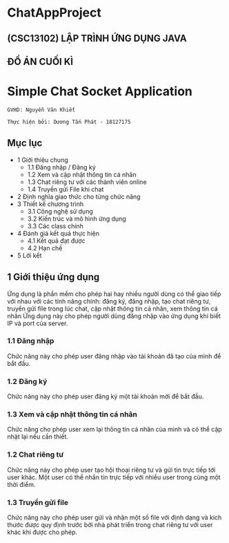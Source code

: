 # **ChatAppProject**

## (CSC13102) LẬP TRÌNH ỨNG DỤNG JAVA

## ĐỒ ÁN CUỐI KÌ

# Simple Chat Socket Application

```
GVHD: Nguyễn Văn Khiết
```
```
Thực hiện bởi: Dương Tấn Phát - 18127175
```

## Mục lục

-	1 Giới thiệu chung
	- 	1.1 Đăng nhập / Đăng ký
	- 	1.2 Xem và cập nhật thông tin cá nhân
	- 	1.3 Chat riêng tư với các thành viên online
	- 	1.4 Truyền gửi File khi chat
-	2 Định nghĩa giao thức cho từng chức năng
-	3 Thiết kế chương trình
	-	3.1 Công nghệ sử dụng
	-	3.2 Kiến trúc và mô hình ứng dụng
	-	3.3 Các class chính
-	4 Đánh giá kết quả thực hiện
	-	4.1 Kết quả đạt được
	-	4.2 Hạn chế
-	5 Lời kết

## 1 Giới thiệu ứng dụng

Ứng dụng là phần mềm cho phép hai hay nhiều người dùng có thể giao tiếp với nhau với các
tính năng chính:  đăng ký, đăng nhập, tạo chat riêng tư, truyền gửi file trong lúc chat, cập nhật thông tin cá nhân, xem thông tin cá nhân
Ứng dụng  này cho phép người dùng đăng nhập vào ứng dụng khi biết IP và port của server.

### 1.1 Đăng nhập

Chức năng này cho phép user đăng nhập vào tài khoản đã tạo của mình để bắt đầu.

### 1.2 Đăng ký

Chức năng này cho phép user đăng ký một  tài khoản mới  để bắt đầu.

### 1.3 Xem và cập nhật thông tin cá nhân

Chức năng cho phép user xem lại thông tin cá nhân của mình và có thể cập nhật lại nếu cần thiết.

### 1.2 Chat riêng tư

Chức năng này cho phép user tạo hội thoại riêng tư và gửi tin trực tiếp tới user khác. Một user
có thể nhắn tin trực tiếp với nhiều user trong cùng một thời điểm. 

### 1.3 Truyền gửi file

Chức năng này cho phép user gửi và nhận một số file với định dạng và kích thước được quy định trước bởi nhà phát triển trong chat riêng tư với user khác khi được cho phép.

